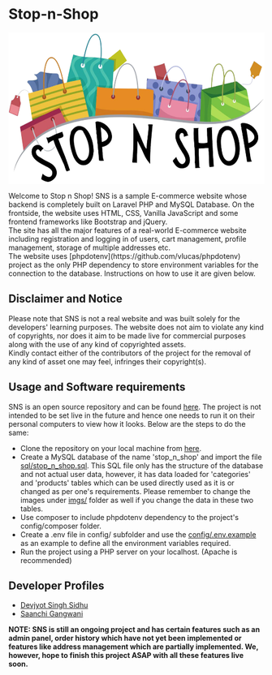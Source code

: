 # Stop-n-Shop
<p align='center'><img align='center' src='resources/logo_white.png' alt='Stop n Shop Logo' height='300px'/></p>
Welcome to Stop n Shop! SNS is a sample E-commerce website whose backend is completely built on Laravel PHP and MySQL Database. On the frontside, the website uses HTML, CSS, Vanilla JavaScript and some frontend frameworks like Bootstrap and jQuery.<br/>
The site has all the major features of a real-world E-commerce website including registration and logging in of users, cart management, profile management, storage of multiple addresses etc.<br/>
The website uses [phpdotenv](https://github.com/vlucas/phpdotenv) project as the only PHP dependency to store environment variables for the connection to the database. Instructions on how to use it are given below.<br/>

## Disclaimer and Notice
Please note that SNS is not a real website and was built solely for the developers' learning purposes. The website does not aim to violate any kind of copyrights, nor does it aim to be made live for commercial purposes along with the use of any kind of copyrighted assets.<br/>
Kindly contact either of the contributors of the project for the removal of any kind of asset one may feel, infringes their copyright(s).<br/>

## Usage and Software requirements
SNS is an open source repository and can be found [here](https://github.com/saanchi-gangwani/Stop-n-Shop). The project is not intended to be set live in the future and hence one needs to run it on their personal computers to view how it looks. Below are the steps to do the same:
* Clone the repository on your local machine from [here](https://github.com/saanchi-gangwani/Stop-n-Shop).
* Create a MySQL database of the name 'stop_n_shop' and import the file [sql/stop_n_shop.sql](sql/stop_n_shop.sql). This SQL file only has the structure of the database and not actual user data, however, it has data loaded for 'categories' and 'products' tables which can be used directly used as it is or changed as per one's requirements. Please remember to change the images under [imgs/](imgs/) folder as well if you change the data in these two tables.
* Use composer to include phpdotenv dependency to the project's config/composer folder.
* Create a .env file in config/ subfolder and use the [config/.env.example](config/.env.example) as an example to define all the environment variables required.
* Run the project using a PHP server on your localhost. (Apache is recommended)<br/>

## Developer Profiles
* [Devjyot Singh Sidhu](https://github.com/devoghub)
* [Saanchi Gangwani](https://github.com/saanchi-gangwani)<br/>

**NOTE: SNS is still an ongoing project and has certain features such as an admin panel, order history which have not yet been implemented or features like address management which are partially implemented. We, however, hope to finish this project ASAP with all these features live soon.**
